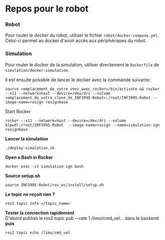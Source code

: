 # Repos pour le robot

### Robot

Pour rouler le docker du robot, utiliser le fichier `robot/docker-compose.yml`. Celui-ci permet au docker d'avoir accès aux périphériques du robot.

### Simulation

Pour rouler le docker de la simulation, utiliser directement le `Dockerfile` de `simulation/docker-simulation`.

Il est ensuite possible de lancer le docker avec la commande suivante:

`source <emplacement_de_votre_venv_avec_rocker>/bin/activate && rocker --x11 --network=host --device=/dev/dri --volume <emplacement_de_votre_clone_de_INF3995-Robot>:/root/INF3995-Robot --image-name=rosign rosignbase`


Start Rocker
```
rocker --x11 --network=host --device=/dev/dri --volume $(pwd):/root/INF3995-Robot  --image-name=rosign --name=simulation-ign rosignbase 
```
**Lancer la simulation**
```
./deploy-simulation.sh
```
**Open a Bash in Rocker**
```
docker exec -it simulation-ign bash 
```
**Source setup.sh**
```
source INF3995-Robot/ros_ws/install/setup.sh
```

**Le topic ne reçoit rien ?**
```
ros2 topic info </topic_name>
```

**Tester la connection rapidement**  
D'abord publish le ros2 topic pub --rate 1 /limo/cmd_vel... dans le backend  
**puis**
```
ros2 topic echo /limo/cmd_vel
```
